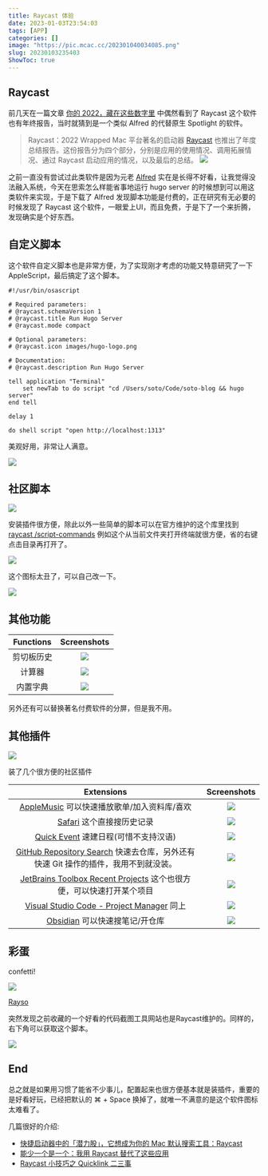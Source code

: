 ```yaml
---
title: Raycast 体验
date: 2023-01-03T23:54:03
tags: [APP]
categories: []
image: "https://pic.mcac.cc/202301040034085.png"
slug: 20230103235403
ShowToc: true
---
```


## Raycast

前几天在一篇文章 [你的 2022，藏在这些数字里](https://sspai.com/post/77519) 中偶然看到了 Raycast 这个软件也有年终报告，当时就猜到是一个类似 Alfred 的代替原生 Spotlight 的软件。

> Raycast：2022 Wrapped
> Mac 平台著名的启动器 [Raycast](https://sspai.com/link?target=https%3A%2F%2Fwww.raycast.com%2F) 也推出了年度总结报告。这份报告分为四个部分，分别是应用的使用情况、调用拓展情况、通过 Raycast 启动应用的情况，以及最后的总结。
> ![](https://cdn.sspai.com/2022/12/29/ec9a0b96ca3e8d732a6bd0d0caa3b248.jpg?imageView2/2/w/1120/q/90/interlace/1/ignore-error/1)

之前一直没有尝试过此类软件是因为元老 [Alfred](https://www.alfredapp.com) 实在是长得不好看，让我觉得没法融入系统，今天在思索怎么样能省事地运行 hugo server 的时候想到可以用这类软件来实现，于是下载了 Alfred 发现脚本功能是付费的，正在研究有无必要的时候发现了 Raycast 这个软件，一眼爱上UI，而且免费，于是下了一个来折腾，发现确实是个好东西。

## 自定义脚本

这个软件自定义脚本也是非常方便，为了实现刚才考虑的功能又特意研究了一下 AppleScript，最后搞定了这个脚本。

```applescript
#!/usr/bin/osascript

# Required parameters:
# @raycast.schemaVersion 1
# @raycast.title Run Hugo Server
# @raycast.mode compact

# Optional parameters:
# @raycast.icon images/hugo-logo.png

# Documentation:
# @raycast.description Run Hugo Server

tell application "Terminal"
	set newTab to do script "cd /Users/soto/Code/soto-blog && hugo server"
end tell

delay 1

do shell script "open http://localhost:1313"
```


美观好用，非常让人满意。

![](https://pic.mcac.cc/202301040009617.png)

## 社区脚本

![](https://pic.mcac.cc/202301040014993.png)

安装插件很方便，除此以外一些简单的脚本可以在官方维护的这个库里找到 [raycast
/script-commands](https://github.com/raycast/script-commands) 例如这个从当前文件夹打开终端就很方便，省的右键点击目录再打开了。

![](https://pic.mcac.cc/202301040015940.png)

这个图标太丑了，可以自己改一下。

![](https://pic.mcac.cc/202301040015673.png)

## 其他功能

| Functions  |                 Screenshots                  |
|:----------:|:--------------------------------------------:|
| 剪切板历史 | ![](https://pic.mcac.cc/202301040017318.png) |
|   计算器   | ![](https://pic.mcac.cc/202301040018234.png) |
|  内置字典  | ![](https://pic.mcac.cc/202301042158529.png) |

另外还有可以替换著名付费软件的分屏，但是我不用。

## 其他插件

![](https://pic.mcac.cc/202301042151560.png)

装了几个很方便的社区插件

|                                                                  Extensions                                                                   |                 Screenshots                  |
|:---------------------------------------------------------------------------------------------------------------------------------------------:|:--------------------------------------------:|
|                          [AppleMusic](https://www.raycast.com/fedevitaledev/music) 可以快速播放歌单/加入资料库/喜欢                           | ![](https://pic.mcac.cc/202301040039801.png) |
|                                       [Safari](https://www.raycast.com/loris/safari) 这个直接搜历史记录                                       | ![](https://pic.mcac.cc/202301042159601.png) |
|                              [Quick Event](https://www.raycast.com/mblode/quick-event) 速建日程(可惜不支持汉语)                               | ![](https://pic.mcac.cc/202301042149577.png) |
| [GitHub Repository Search](https://www.raycast.com/thomas/github-repository-search) 快速去仓库，另外还有快速 Git 操作的插件，我用不到就没装。 | ![](https://pic.mcac.cc/202301042149577.png) |
|               [JetBrains Toolbox Recent Projects](https://www.raycast.com/gdsmith/jetbrains) 这个也很方便，可以快速打开某个项目               | ![](https://pic.mcac.cc/202301042155859.png) |
|                   [Visual Studio Code - Project Manager](https://www.raycast.com/MarkusLanger/vscode-project-manager)  同上                   | ![](https://pic.mcac.cc/202301042246228.png) |
|                                 [Obsidian](https://www.raycast.com/marcjulian/obsidian) 可以快速搜笔记/开仓库                                 | ![](https://pic.mcac.cc/202301042246261.png) |

## 彩蛋

confetti!

![](https://pic.mcac.cc/202301042141088.gif)

[Rayso](https://www.ray.so)

突然发现之前收藏的一个好看的代码截图工具网站也是Raycast维护的。同样的，右下角可以获取这个脚本。

![](https://pic.mcac.cc/202301042143074.png)

## End

总之就是如果用习惯了能省不少事儿，配置起来也很方便基本就是装插件，重要的是好看好玩，已经把默认的 ⌘ + Space 换掉了，就唯一不满意的是这个软件图标太难看了。

几篇很好的介绍: 

- [快捷启动器中的「潜力股」，它想成为你的 Mac 默认搜索工具：Raycast](https://sspai.com/post/63521)
- [能少一个是一个：我用 Raycast 替代了这些应用](https://sspai.com/post/72540)
- [Raycast 小技巧之 Quicklink 二三事](https://sspai.com/post/72951)
